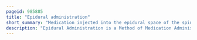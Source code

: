 ```yaml
---
pageid: 985885
title: "Epidural administration"
short_summary: "Medication injected into the epidural space of the spine"
description: "Epidural Administration is a Method of Medication Administration in which a Drug is injected into the epidural Space around the spinal Cord. The epidural Route is used by Physicians and nurse Anesthetists to administer local Anesthesia Analgesics diagnostic Medicines such as Radiocontrast Agents and other Medicines such as. Epidural Administration involves the Placement of a Catheter into the epidural Space which can remain in Place during the Treatment. The Technique of intentional epidural Administration of Medications was first described by spanish military Surgeon Fidel Pags in 1921."
---
```

